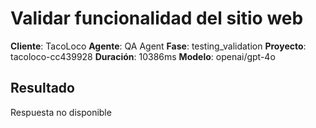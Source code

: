 # Validar funcionalidad del sitio web

**Cliente**: TacoLoco
**Agente**: QA Agent
**Fase**: testing_validation
**Proyecto**: tacoloco-cc439928
**Duración**: 10386ms
**Modelo**: openai/gpt-4o

## Resultado

Respuesta no disponible